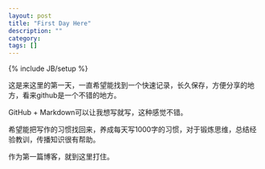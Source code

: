 ```yaml
---
layout: post
title: "First Day Here"
description: ""
category: 
tags: []
---
```

{% include JB/setup %}

这是来这里的第一天，一直希望能找到一个快速记录，长久保存，方便分享的地方，看来github是一个不错的地方。

GitHub + Markdown可以让我想写就写，这种感觉不错。

希望能把写作的习惯找回来，养成每天写1000字的习惯，对于锻炼思维，总结经验教训，传播知识很有帮助。

作为第一篇博客，就到这里打住。



